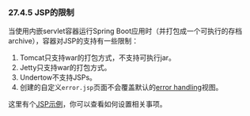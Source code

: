 ### 27.4.5 JSP的限制

当使用内嵌servlet容器运行Spring Boot应用时（并打包成一个可执行的存档archive），容器对JSP的支持有一些限制：

1. Tomcat只支持war的打包方式，不支持可执行jar。
2. Jetty只支持war的打包方式。
3. Undertow不支持JSPs。
4. 创建的自定义`error.jsp`页面不会覆盖默认的[error handling](http://docs.spring.io/spring-boot/docs/2.0.0.M5/reference/htmlsingle/#boot-features-error-handling)视图。

这里有个[JSP示例](http://github.com/spring-projects/spring-boot/tree/master/spring-boot-samples/spring-boot-sample-web-jsp)，你可以查看如何设置相关事项。
